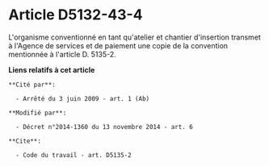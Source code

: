 # Article D5132-43-4

L'organisme conventionné en tant qu'atelier et chantier d'insertion transmet à l'Agence de services et de paiement une copie
de la convention mentionnée à l'article D. 5135-2.

**Liens relatifs à cet article**

	**Cité par**:

	  - Arrêté du 3 juin 2009 - art. 1 (Ab)

	**Modifié par**:

	  - Décret n°2014-1360 du 13 novembre 2014 - art. 6

	**Cite**:

	  - Code du travail - art. D5135-2
